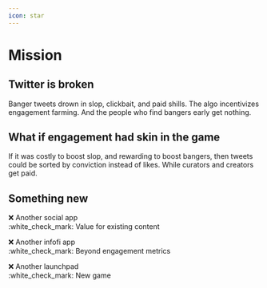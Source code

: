 ```yaml
---
icon: star
---
```


# Mission

## **Twitter is broken**

Banger tweets drown in slop, clickbait, and paid shills. The algo incentivizes engagement farming. And the people who find bangers early get nothing.

## **What if engagement had skin in the game**

If it was costly to boost slop, and rewarding to boost bangers, then tweets could be sorted by conviction instead of likes. While curators and creators get paid.

## Something new

:x: Another social app\
:white\_check\_mark: Value for existing content

:x: Another infofi app\
:white\_check\_mark: Beyond engagement metrics

:x: Another launchpad\
:white\_check\_mark: New game

